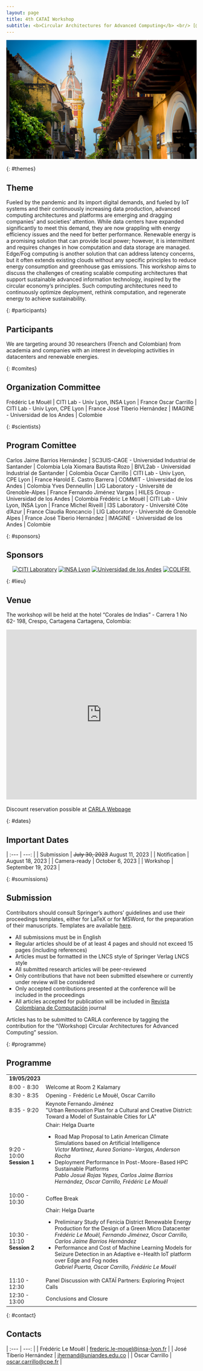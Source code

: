 ```yaml
---
layout: page
title: 4th CATAÏ Workshop
subtitle: <b>Circular Architectures for Advanced Computing</b> <br/> [@CARLA 2023], Cartagena de Indias, Colombia <br/> September 19, 2023
---
```


<div style="text-align: center;">
<img src="/img/cartagena-indias.jpg"
    alt="Cartagena de Indias, Colombia"
    class="citypicture" />
</div>


{: #themes}
## Theme

Fueled by the pandemic and its import digital demands, and fueled by IoT systems and their continuously increasing data production, advanced computing architectures and platforms are emerging and dragging companies’ and societies’ attention. While data centers have expanded significantly to meet this demand, they are now grappling with energy efficiency issues and the need for better performance. Renewable energy is a promising solution that can provide local power; however, it is intermittent and requires changes in how computation and data storage are managed. Edge/Fog computing is another solution that can address latency concerns, but it often extends existing clouds without any specific principles to reduce energy consumption and greenhouse gas emissions. This workshop aims to discuss the challenges of creating scalable computing architectures that support sustainable advanced information technology, inspired by the circular economy’s principles. Such computing architectures need to continuously optimize deployment, rethink computation, and regenerate energy to achieve sustainability.

{: #participants}
## Participants

We are targeting around 30 researchers (French and Colombian) from academia and companies with an interest in developing activities in datacenters and renewable energies.

{: #comites}
## Organization Committee

Frédéric Le Mouël | CITI Lab - Univ Lyon, INSA Lyon | France
Oscar Carrillo | CITI Lab - Univ Lyon, CPE Lyon | France
José Tiberio Hernández | IMAGINE - Universidad de los Andes | Colombie

{: #scientists}
## Program Comittee

Carlos Jaime Barrios Hernández | SC3UIS-CAGE - Universidad Industrial de Santander | Colombia
Lola Xiomara Bautista Rozo | BIVL2ab - Universidad Industrial de Santander | Colombia
Oscar Carrillo | CITI Lab - Univ Lyon, CPE Lyon | France
Harold E. Castro Barrera | COMMIT - Universidad de los Andes | Colombia
Yves Denneullin | LIG Laboratory - Université de Grenoble-Alpes | France
Fernando Jiménez Vargas | HILES Group - Universidad de los Andes | Colombia
Frédéric Le Mouël | CITI Lab - Univ Lyon, INSA Lyon | France
Michel Riveill | I3S Laboratory - Université Côte d’Azur | France
Claudia Roncancio | LIG Laboratory - Université de Grenoble Alpes | France
José Tiberio Hernández | IMAGINE - Universidad de los Andes | Colombie

{: #sponsors}
## Sponsors

<div style="text-align: center;">
<a href="http://www.citi-lab.fr">
<img src="/img/logo-citi.png"
    alt="CITI Laboratory"
    class="logosupport" /></a>
<a href="https://www.insa-lyon.fr">
<img src="/img/logo-insa.jpg"
    alt="INSA Lyon"
    class="logosupport"/></a>
<a href="https://www.uniandes.edu.co">
<img src="/img/logo-uniandes.png"
    alt="Universidad de los Andes"
    class="logosupport"/></a>
<a href="http://www.colifri.com">
<img src="/img/logo-colifri.jpg"
    alt="COLIFRI "
    class="logosupport" /></a>
</div>

{: #lieu}
## Venue 
The workshop will be held at the hotel “Corales de Indias” - Carrera 1 No 62- 198, Crespo, Cartagena Cartagena, Colombia:

<iframe src="https://www.google.com/maps/embed?pb=!1m14!1m8!1m3!1d7847.458964214546!2d-75.525314!3d10.443028!3m2!1i1024!2i768!4f13.1!3m3!1m2!1s0x8ef6255fd6fd4067%3A0x72ca6dc9becdaa04!2sGHL%20Relax%20Corales%20de%20Indias%20Hotel!5e0!3m2!1sen!2sfr!4v1744116454016!5m2!1sen!2sfr" width="100%" height="450" style="border:0;" allowfullscreen="" loading="lazy" referrerpolicy="no-referrer-when-downgrade"></iframe>

Discount reservation possible at [CARLA Webpage](https://carlaconference.org/previous_editions/2023/www.carla2023.org/en/venue.html)

{: #dates}
## Important Dates

| :---         |     ---: |
| Submission | ~~July 30, 2023~~ August 11, 2023 |
| Notification | August 18, 2023 |
| Camera-ready | October 6, 2023 |
| Workshop | September 19, 2023 |

{: #soumissions}
## Submission

Contributors should consult Springer’s authors’ guidelines and use their proceedings templates, either for LaTeX or for MSWord, for the preparation of their manuscripts. Templates are available [here](https://www.springer.com/gp/computer-science/lncs/conference-proceedings-guidelines).


+ All submissions must be in English
+ Regular articles should be of at least 4 pages and should not exceed 15 pages (including references)
+ Articles must be formatted in the LNCS style of Springer Verlag LNCS style
+ All submitted research articles will be peer-reviewed
+ Only contributions that have not been submitted elsewhere or currently under review will be considered
+ Only accepted contributions presented at the conference will be included in the proceedings
+  All articles accepted for publication will be included in [Revista Colombiana de Computación](https://revistas.unab.edu.co/index.php/rcc) journal

Articles has to be submitted to CARLA conference by tagging the contribution for the “(Workshop) Circular Architectures for Advanced Computing” session.


{: #programme}
## Programme
<table>
<tbody>
<tr><td><b>19/05/2023</b></td></tr>
<tr>
<td style="width:18%">8:00 - 8:30</td>
<td>Welcome at Room 2 Kalamary</td>
</tr>
<tr>
<td>8:30 - 8:35</td>
<td>
    Opening - Frédéric Le Mouël, Oscar Carrillo
</td>
</tr>
<tr>
<td>8:35 - 9:20</td>
<td>
    Keynote Fernando Jiménez <br/>"Urban Renovation Plan for a Cultural and Creative District: Toward a Model of Sustainable Cities for LA"     
</td>
</tr>
<tr>
<td>9:20 - 10:00
<br/><b>Session 1</b></td>
<td>
    Chair: Helga Duarte<br/>
    <ul>
    <li>Road Map Proposal to Latin American Climate Simulations based on Artificial Intelligence <br/>
    <i>Victor Martinez, Aurea Soriano-Vargas, Anderson Rocha</i></li>
    <li>Deployment Performance In Post-Moore-Based HPC Sustainable Platforms <br/>
    <i>Pablo Josué Rojas Yepes, Carlos Jaime Barrios Hernández, Oscar Carrillo, Frédéric Le Mouël</i></li>
    </ul> 
</td>
</tr>
<tr>
<td>10:00 - 10:30</td>
<td>
    Coffee Break     
</td>
</tr>
<tr>
<td>10:30 - 11:10
<br/><b>Session 2</b></td>
<td>
    Chair: Helga Duarte<br/>
    <ul>
    <li>Preliminary Study of Fenicia District Renewable Energy Production for the Design of a Green Micro Datacenter<br/>
    <i>Frédéric Le Mouël, Fernando Jiménez, Oscar Carrillo, Carlos Jaime Barrios Hernández</i></li>
    <li>Performance and Cost of Machine Learning Models for Seizure Detection in an Adaptive e-Health IoT platform over Edge and Fog nodes<br/>
    <i>Gabriel Puerta, Oscar Carrillo, Frédéric Le Mouël</i></li>
    </ul>
</td>
</tr>
<tr>
<td>11:10 - 12:30</td>
<td>
    Panel Discussion with CATAÏ Partners: Exploring Project Calls     
</td>
</tr>
<tr>
<td>12:30 - 13:00</td>
<td>
    Conclusions and Closure     
</td>
</tr>
</tbody>
</table>



{: #contact}
## Contacts

| :---         |     ---: |
| Frédéric Le Mouël | frederic.le-mouel@insa-lyon.fr |
| José Tiberio Hernández | jhernand@uniandes.edu.co |
| Oscar Carrillo | oscar.carrillo@cpe.fr |